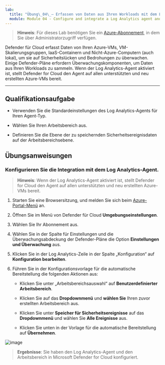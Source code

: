 ```yaml
---
lab:
  title: "Übung\_04\_– Erfassen von Daten aus Ihren Workloads mit dem Log\_Analytics-Agent"
  module: Module 04 - Configure and integrate a Log Analytics agent and workspace in Defender for Cloud
---
```



>**Hinweis**: Für dieses Lab benötigen Sie ein [Azure-Abonnement](https://azure.microsoft.com/en-us/free/?azure-portal=true), in dem Sie über Administratorzugriff verfügen. 


Defender für Cloud erfasst Daten von Ihren Azure-VMs, VM-Skalierungsgruppen, IaaS-Containern und Nicht-Azure-Computern (auch lokal), um sie auf Sicherheitslücken und Bedrohungen zu überwachen. Einige Defender-Pläne erfordern Überwachungskomponenten, um Daten aus Ihren Workloads zu sammeln. Wenn der Log Analytics-Agent aktiviert ist, stellt Defender for Cloud den Agent auf allen unterstützten und neu erstellten Azure-VMs bereit. 

---

## Qualifikationsaufgabe

- Verwenden Sie die Standardeinstellungen des Log Analytics-Agents für Ihren Agent-Typ.

- Wählen Sie Ihren Arbeitsbereich aus.
  
- Definieren Sie die Ebene der zu speichernden Sicherheitsereignisdaten auf der Arbeitsbereichsebene.

## Übungsanweisungen 

### Konfigurieren Sie die Integration mit dem Log Analytics-Agent.

>**Hinweis**: Wenn der Log Analytics-Agent aktiviert ist, stellt Defender for Cloud den Agent auf allen unterstützten und neu erstellten Azure-VMs bereit. 

1. Starten Sie eine Browsersitzung, und melden Sie sich beim [Azure-Portal-Menü](https://portal.azure.com/) an.
   
2. Öffnen Sie im Menü von Defender für Cloud **Umgebungseinstellungen**.

4. Wählen Sie Ihr Abonnement aus.

5. Wählen Sie in der Spalte für Einstellungen und die Überwachungsabdeckung der Defender-Pläne die Option **Einstellungen und Überwachung** aus.

7. Klicken Sie in der Log Analytics-Zeile in der Spalte „Konfiguration“ auf  **Konfiguration bearbeiten**.

8. Führen Sie in der Konfigurationsvorlage für die automatische Bereitstellung die folgenden Aktionen aus:

   - Klicken Sie unter „Arbeitsbereichsauswahl“ auf **Benutzerdefinierter Arbeitsbereich**.

   - Klicken Sie auf das **Dropdownmenü** und **wählen Sie** Ihren zuvor erstellten Arbeitsbereich aus.

   - Klicken Sie unter **Speicher für Sicherheitsereignisse** auf das **Dropdownmenü** und wählen Sie **Alle Ereignisse** aus.

   - Klicken Sie unten in der Vorlage für die automatische Bereitstellung auf **Übernehmen**.
   
![image](https://github.com/MicrosoftLearning/Secure-Azure-services-and-workloads-with-Microsoft-Cloud-Security-Benchmark/assets/91347931/c1c812e7-b5ca-4caa-b8e6-34a6e4b325fd)




> **Ergebnisse**: Sie haben den Log Analytics-Agent und den Arbeitsbereich in Microsoft Defender for Cloud konfiguriert.
